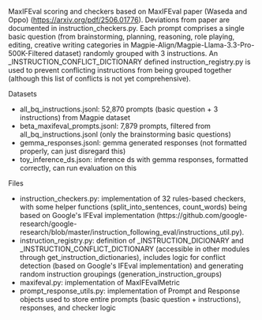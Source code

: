 MaxIFEval scoring and checkers based on MaxIFEval paper (Waseda and Oppo) (https://arxiv.org/pdf/2506.01776). Deviations from paper are documented in instruction_checkers.py. Each prompt comprises a single basic question (from brainstorming, planning, reasoning, role playing, editing, creative writing categories in Magpie-Align/Magpie-Llama-3.3-Pro-500K-Filtered dataset) randomly grouped with 3 instructions. An \_INSTRUCTION_CONFLICT_DICTIONARY defined instruction_registry.py is used to prevent conflicting instructions from being grouped together (although this list of conflicts is not yet comprehensive).

Datasets

<ul>
<li>all_bq_instructions.jsonl: 52,870 prompts (basic question + 3 instructions) from Magpie dataset</li>
<li>beta_maxifeval_prompts.jsonl: 7,879 prompts, filtered from all_bq_instructions.jsonl (only the brainstorming basic questions)</li>
<li>gemma_responses.jsonl: gemma generated responses (not formatted properly, can just disregard this)</li>
<li>toy_inference_ds.json: inference ds with gemma responses, formatted correctly, can run evaluation on this</li>
</ul>

Files

<ul>
<li>instruction_checkers.py: implementation of 32 rules-based checkers, with some helper functions (split_into_sentences, count_words) being based on Google's IFEval implementation (https://github.com/google-research/google-research/blob/master/instruction_following_eval/instructions_util.py).</li>
<li>instruction_registry.py: definition of _INSTRUCTION_DICIONARY and _INSTRUCTION_CONFLICT_DICTIONARY (accessible in other modules through  get_instruction_dictionaries), includes logic for conflict detection (based on Google's IFEval implementation) and generating random instruction groupings (generation_instruction_groups)</li>
<li>maxifeval.py: implementation of MaxIFEvalMetric</li>
<li>prompt_response_utils.py: implementation of Prompt and Response objects used to store entire prompts (basic question + instructions), responses, and checker logic</li>
